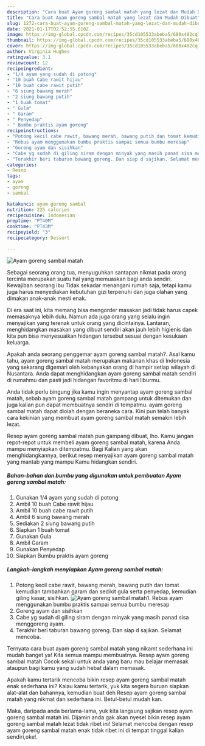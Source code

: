 ```yaml
---
description: "Cara buat Ayam goreng sambal matah yang lezat dan Mudah Dibuat"
title: "Cara buat Ayam goreng sambal matah yang lezat dan Mudah Dibuat"
slug: 1272-cara-buat-ayam-goreng-sambal-matah-yang-lezat-dan-mudah-dibuat
date: 2021-01-17T02:52:55.010Z
image: https://img-global.cpcdn.com/recipes/35cd105533abeba5/680x482cq70/ayam-goreng-sambal-matah-foto-resep-utama.jpg
thumbnail: https://img-global.cpcdn.com/recipes/35cd105533abeba5/680x482cq70/ayam-goreng-sambal-matah-foto-resep-utama.jpg
cover: https://img-global.cpcdn.com/recipes/35cd105533abeba5/680x482cq70/ayam-goreng-sambal-matah-foto-resep-utama.jpg
author: Virginia Hughes
ratingvalue: 3.1
reviewcount: 12
recipeingredient:
- "1/4 ayam yang sudah di potong"
- "10 buah Cabe rawit hijau"
- "10 buah cabe rawit putih"
- "6 siung bawang merah"
- "2 siung bawang putih"
- "1 buah tomat"
- " Gula"
- " Garam"
- " Penyedap"
- " Bumbu praktis ayam goreng"
recipeinstructions:
- "Potong kecil cabe rawit, bawang merah, bawang putih dan tomat kemudian tambahkan garam dan sedikit gula serta penyedap, kemudian giling kasar, sisihkan."
- "Rebus ayam menggunakan bumbu praktis sampai semua bumbu meresap"
- "Goreng ayam dan sisihkan"
- "Cabe yg sudah di giling siram dengan minyak yang masih panad sisa menggoreng ayam."
- "Terakhir beri taburan bawang goreng. Dan siap d sajikan. Selamat mencoba."
categories:
- Resep
tags:
- ayam
- goreng
- sambal

katakunci: ayam goreng sambal 
nutrition: 225 calories
recipecuisine: Indonesian
preptime: "PT40M"
cooktime: "PT43M"
recipeyield: "3"
recipecategory: Dessert

---
```



![Ayam goreng sambal matah](https://img-global.cpcdn.com/recipes/35cd105533abeba5/680x482cq70/ayam-goreng-sambal-matah-foto-resep-utama.jpg)

Sebagai seorang orang tua, menyuguhkan santapan nikmat pada orang tercinta merupakan suatu hal yang memuaskan bagi anda sendiri. Kewajiban seorang ibu Tidak sekadar menangani rumah saja, tetapi kamu juga harus menyediakan kebutuhan gizi terpenuhi dan juga olahan yang dimakan anak-anak mesti enak.

Di era  saat ini, kita memang bisa mengorder masakan jadi tidak harus capek memasaknya lebih dulu. Namun ada juga orang yang selalu ingin menyajikan yang terenak untuk orang yang dicintainya. Lantaran, menghidangkan masakan yang dibuat sendiri akan jauh lebih higienis dan kita pun bisa menyesuaikan hidangan tersebut sesuai dengan kesukaan keluarga. 



Apakah anda seorang penggemar ayam goreng sambal matah?. Asal kamu tahu, ayam goreng sambal matah merupakan makanan khas di Indonesia yang sekarang digemari oleh kebanyakan orang di hampir setiap wilayah di Nusantara. Anda dapat menghidangkan ayam goreng sambal matah sendiri di rumahmu dan pasti jadi hidangan favoritmu di hari liburmu.

Anda tidak perlu bingung jika kamu ingin menyantap ayam goreng sambal matah, sebab ayam goreng sambal matah gampang untuk ditemukan dan juga kalian pun dapat membuatnya sendiri di tempatmu. ayam goreng sambal matah dapat diolah dengan beraneka cara. Kini pun telah banyak cara kekinian yang membuat ayam goreng sambal matah semakin lebih lezat.

Resep ayam goreng sambal matah pun gampang dibuat, lho. Kamu jangan repot-repot untuk membeli ayam goreng sambal matah, karena Anda mampu menyiapkan ditempatmu. Bagi Kalian yang akan menghidangkannya, berikut resep menyajikan ayam goreng sambal matah yang mantab yang mampu Kamu hidangkan sendiri.

<!--inarticleads1-->

##### Bahan-bahan dan bumbu yang digunakan untuk pembuatan Ayam goreng sambal matah:

1. Gunakan 1/4 ayam yang sudah di potong
1. Ambil 10 buah Cabe rawit hijau
1. Ambil 10 buah cabe rawit putih
1. Ambil 6 siung bawang merah
1. Sediakan 2 siung bawang putih
1. Siapkan 1 buah tomat
1. Gunakan  Gula
1. Ambil  Garam
1. Gunakan  Penyedap
1. Siapkan  Bumbu praktis ayam goreng




<!--inarticleads2-->

##### Langkah-langkah menyiapkan Ayam goreng sambal matah:

1. Potong kecil cabe rawit, bawang merah, bawang putih dan tomat kemudian tambahkan garam dan sedikit gula serta penyedap, kemudian giling kasar, sisihkan.
<img src="https://img-global.cpcdn.com/steps/29eb372999ceef10/160x128cq70/ayam-goreng-sambal-matah-langkah-memasak-1-foto.jpg" alt="Ayam goreng sambal matah">1. Rebus ayam menggunakan bumbu praktis sampai semua bumbu meresap
1. Goreng ayam dan sisihkan
1. Cabe yg sudah di giling siram dengan minyak yang masih panad sisa menggoreng ayam.
1. Terakhir beri taburan bawang goreng. Dan siap d sajikan. Selamat mencoba.




Ternyata cara buat ayam goreng sambal matah yang nikamt sederhana ini mudah banget ya! Kita semua mampu membuatnya. Resep ayam goreng sambal matah Cocok sekali untuk anda yang baru mau belajar memasak ataupun bagi kamu yang sudah hebat dalam memasak.

Apakah kamu tertarik mencoba bikin resep ayam goreng sambal matah enak sederhana ini? Kalau kamu tertarik, yuk kita segera buruan siapkan alat-alat dan bahannya, kemudian buat deh Resep ayam goreng sambal matah yang nikmat dan sederhana ini. Betul-betul mudah kan. 

Maka, daripada anda berlama-lama, yuk kita langsung sajikan resep ayam goreng sambal matah ini. Dijamin anda gak akan nyesel bikin resep ayam goreng sambal matah lezat tidak ribet ini! Selamat mencoba dengan resep ayam goreng sambal matah enak tidak ribet ini di tempat tinggal kalian sendiri,oke!.

